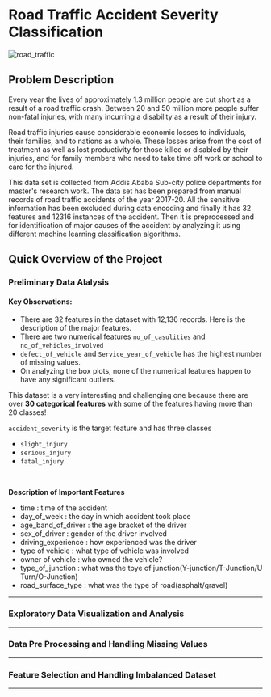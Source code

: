 # Road Traffic Accident Severity Classification

![road_traffic](https://user-images.githubusercontent.com/44313631/178222800-9d70bd6a-665a-42ae-84a0-45e0ea25e40a.jpg)

## Problem Description

Every year the lives of approximately 1.3 million people are cut short as a result of a road traffic crash. Between 20 and 50 million more people suffer non-fatal injuries, with many incurring a disability as a result of their injury.

Road traffic injuries cause considerable economic losses to individuals, their families, and to nations as a whole. These losses arise from the cost of treatment as well as lost productivity for those killed or disabled by their injuries, and for family members who need to take time off work or school to care for the injured.

This data set is collected from Addis Ababa Sub-city police departments for master's research work. The data set has been prepared from manual records of road traffic accidents of the year 2017-20. All the sensitive information has been excluded during data encoding and finally it has 32 features and 12316 instances of the accident. Then it is preprocessed and for identification of major causes of the accident by analyzing it using different machine learning classification algorithms. 

## Quick  Overview of the Project

### Preliminary Data Alalysis

#### Key Observations: 

- There are 32 features in the dataset with 12,136 records. Here is the description of the major features.
- There are two numerical features `no_of_casulities` and `no_of_vehicles_involved`
- `defect_of_vehicle` and `Service_year_of_vehicle` has the highest number of missing values.
- On analyzing the box plots, none of the numerical features happen to have any significant outliers.

This dataset is a very interesting and challenging one because there are over **30 categorical features** with some of the features having more than 20 classes!

`accident_severity` is the target feature and has three classes
- `slight_injury`
- `serious_injury`
- `fatal_injury`
<br>

**Description of Important Features**
- time : time of the accident
- day_of_week : the day in which accident took place
- age_band_of_driver : the age bracket of the driver
- sex_of_driver : gender of the driver involved
- driving_experience : how experienced was the driver
- type of vehicle : what type of vehicle was involved
- owner of vehicle : who owned the vehicle?
- type_of_junction : what was the tpye of junction(Y-junction/T-Junction/U Turn/O-Junction)
- road_surface_type : what was the type of road(asphalt/gravel)

<hr>

### Exploratory Data Visualization and Analysis
<hr>

### Data Pre Processing and Handling Missing Values
<hr>

### Feature Selection and Handling Imbalanced Dataset
<hr>
